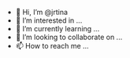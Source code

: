 - 👋 Hi, I’m @jrtina
- 👀 I’m interested in ...
- 🌱 I’m currently learning ...
- 💞️ I’m looking to collaborate on ...
- 📫 How to reach me ...

<!---
jrtina/jrtina is a ✨ special ✨ repository because its `README.md` (this file) appears on your GitHub profile.
You can click the Preview link to take a look at your changes.
--->
